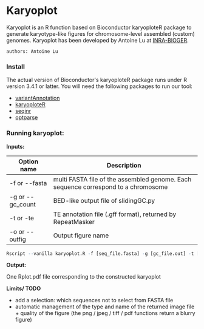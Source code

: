 # Karyoplot
Karyoplot is an R function based on Bioconductor karyoploteR package to generate karyotype-like figures for chromosome-level assembled (custom) genomes. Karyoplot has been developed by Antoine Lu at [INRA-BIOGER](https://www6.versailles-grignon.inra.fr/bioger).

	authors: Antoine Lu

### Install
The actual version of Bioconductor's karyoploteR package runs under R version 3.4.1 or latter.
You will need the following packages to run our tool:
+ [variantAnnotation](https://bioconductor.org/packages/release/bioc/html/VariantAnnotation.html)
+ [karyoploteR](http://bioconductor.org/packages/release/bioc/html/karyoploteR.html)
+ [seqinr](https://cran.r-project.org/web/packages/seqinr/index.html)
+ [optparse](https://cran.r-project.org/web/packages/optparse/index.html)



### Running karyoplot:

**Inputs:**

|Option name | Description|
|------------|------------|
|-f or --fasta|multi FASTA file of the assembled genome. Each sequence correspond to a chromosome|
|-g or --gc\_count|BED-like output file of slidingGC.py|
|-t or -te| TE annotation file (.gff format), returned by RepeatMasker|
|-o or --outfig|Output figure name|

```r
Rscript --vanilla karyoplot.R -f [seq_file.fasta] -g [gc_file.out] -t [te_file.gff] (-o [out_figure_name])
```
**Output:**

One Rplot.pdf file corresponding to the constructed karyoplot

**Limits/ TODO**

- add a selection: which sequences not to select from FASTA file
- automatic management of the type and name of the returned image file + quality of the figure (the png / jpeg / tiff / pdf functions return a blurry figure)

